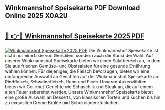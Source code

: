 ## Winkmannshof Speisekarte PDF Download Online 2025 X0A2U

# <h2><a href="http://gcafmpc.nevu.top/?p=Winkmannshof+Speisekarte">🔗 👉🔴 Winkmannshof Speisekarte 2025 PDF</a></h2>

[![Winkmannshof Speisekarte 2025 PDF](https://i.imgur.com/dBaPXMq.png)](http://gcafmpc.nevu.top/?p=Winkmannshof+Speisekarte)
Die Winkmannshof Speisekarte ist nicht nur eine Liste von Gerichten, sondern auch die Kunst der Wahl. Auf unserer Winkmannshof Speisekarte bieten wir einen Salatbereich an, in dem Sie aus frischen Gemüse- und Obstsalaten für eine gesunde Ernährung wählen können. Für diejenigen, die Fleisch bevorzugen, bieten wir eine umfangreiche Auswahl an Gerichten auf der Winkmannshof Speisekarte an: Rindfleisch, Schweinefleisch, Huhn und Fisch. Unseren Auserwählten bieten wir Gourmet-Gerichte wie Schaschlik und Steak an, die auf einem alten Feuer zubereitet werden. Unsere Winkmannshof Speisekarte bietet eine große Auswahl an Desserts, von klassischen Torten und Kuchen bis hin zu exquisiten Crème Brûlée und Schokoladenstückchen.

